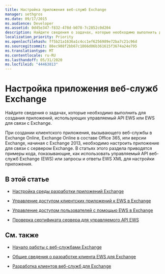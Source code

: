 ```yaml
---
title: Настройка приложения веб-служб Exchange
manager: sethgros
ms.date: 09/17/2015
ms.audience: Developer
ms.assetid: 0d45e347-f832-478d-b078-7c2852c0d204
description: Найдите сведения о задачах, которые необходимо выполнить для создания приложений, использующих управляемый API EWS или EWS для связи с Exchange.
localization_priority: Priority
ms.openlocfilehash: ff5b21a1636a1c4cc1ef6256989e72ba7c21c96d
ms.sourcegitcommit: 88ec988f2bb67c1866d06b361615f3674a24e795
ms.translationtype: MT
ms.contentlocale: ru-RU
ms.lasthandoff: 05/31/2020
ms.locfileid: "44463813"
---
```

# <a name="setting-up-your-ews-application"></a>Настройка приложения веб-служб Exchange

Найдите сведения о задачах, которые необходимо выполнить для создания приложений, использующих управляемый API EWS или EWS для связи с Exchange. 
  
При создании клиентского приложения, вызывающего веб-службы в Exchange Online, Exchange Online в составе Office 365, или версии Exchange, начиная с Exchange 2013, необходимо настроить приложение для связи с сервером Exchange. В статьях этого раздела приводятся примеры кода, показывающие, как использовать управляемый API веб-служб Exchange (EWS) или запросы и ответы EWS XML для настройки приложения.
  
## <a name="in-this-section"></a>В этой статье

- [Настройка среды разработки приложений Exchange](setting-up-your-exchange-application-development-environment.md)
    
- [Управление доступом клиентских приложений к EWS в Exchange](controlling-client-application-access-to-ews-in-exchange.md)
    
- [Управление доступом пользователей с помощью EWS в Exchange](managing-user-access-by-using-ews-in-exchange.md)
    
- [Проверка сертификата сервера для управляемого API EWS](how-to-validate-a-server-certificate-for-the-ews-managed-api.md)
    
## <a name="see-also"></a>См. также


- [Начало работы с веб-службами Exchange](start-using-web-services-in-exchange.md)
    
- [Общие сведения о разработке клиента EWS для Exchange](ews-client-design-overview-for-exchange.md)
    
- [Разработка клиентов веб-служб для Exchange](develop-web-service-clients-for-exchange.md)
    

